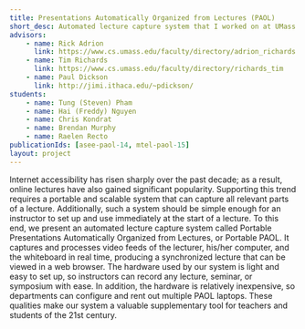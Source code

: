```yaml
---
title: Presentations Automatically Organized from Lectures (PAOL)
short_desc: Automated lecture capture system that I worked on at UMass Amherst.
advisors:
    - name: Rick Adrion
      link: https://www.cs.umass.edu/faculty/directory/adrion_richards
    - name: Tim Richards
      link: https://www.cs.umass.edu/faculty/directory/richards_tim
    - name: Paul Dickson
      link: http://jimi.ithaca.edu/~pdickson/
students:
    - name: Tung (Steven) Pham
    - name: Hai (Freddy) Nguyen
    - name: Chris Kondrat
    - name: Brendan Murphy
    - name: Raelen Recto
publicationIds: [asee-paol-14, mtel-paol-15]
layout: project
---
```

Internet accessibility has risen sharply over the past decade; as a result, online lectures have also gained significant popularity. Supporting this trend requires a portable and scalable system that can capture all relevant parts of a lecture. Additionally, such a system should be simple enough for an instructor to set up and use immediately at the start of a lecture. To this end, we present an automated lecture capture system called Portable Presentations Automatically Organized from Lectures, or Portable PAOL. It captures and processes video feeds of the lecturer, his/her computer, and the whiteboard in real time, producing a synchronized lecture that can be viewed in a web browser. The hardware used by our system is light and easy to set up, so instructors can record any lecture, seminar, or symposium with ease. In addition, the hardware is relatively inexpensive, so departments can configure and rent out multiple PAOL laptops. These qualities make our system a valuable supplementary tool for teachers and students of the 21st century.